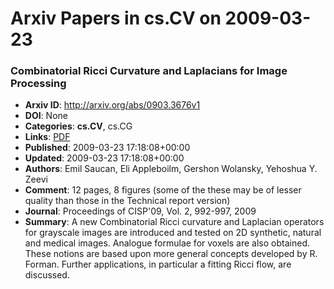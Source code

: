 # Arxiv Papers in cs.CV on 2009-03-23
### Combinatorial Ricci Curvature and Laplacians for Image Processing
- **Arxiv ID**: http://arxiv.org/abs/0903.3676v1
- **DOI**: None
- **Categories**: **cs.CV**, cs.CG
- **Links**: [PDF](http://arxiv.org/pdf/0903.3676v1)
- **Published**: 2009-03-23 17:18:08+00:00
- **Updated**: 2009-03-23 17:18:08+00:00
- **Authors**: Emil Saucan, Eli Appleboilm, Gershon Wolansky, Yehoshua Y. Zeevi
- **Comment**: 12 pages, 8 figures (some of the these may be of lesser quality than
  those in the Technical report version)
- **Journal**: Proceedings of CISP'09, Vol. 2, 992-997, 2009
- **Summary**: A new Combinatorial Ricci curvature and Laplacian operators for grayscale images are introduced and tested on 2D synthetic, natural and medical images. Analogue formulae for voxels are also obtained. These notions are based upon more general concepts developed by R. Forman. Further applications, in particular a fitting Ricci flow, are discussed.



